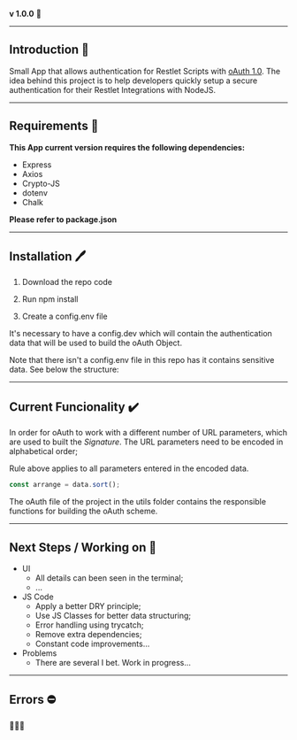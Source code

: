 **v 1.0.0** :hammer:

---

## Introduction :open_book:

Small App that allows authentication for Restlet Scripts with [oAuth 1.0](https://tools.ietf.org/html/rfc5849). The idea behind this project is to help developers quickly setup a secure authentication for their Restlet Integrations with NodeJS.

---

## Requirements :file_folder:

**This App current version requires the following dependencies:**

- Express
- Axios
- Crypto-JS
- dotenv
- Chalk

**Please refer to package.json**

---

## Installation :pen:

1. Download the repo code

2. Run npm install

3. Create a config.env file

It's necessary to have a config.dev which will contain the authentication data that will be used to build the oAuth Object.

Note that there isn't a config.env file in this repo has it contains sensitive data. See below the structure:

---

## Current Funcionality :heavy_check_mark:

In order for oAuth to work with a different number of URL parameters, which are used to built the _Signature_. The URL parameters need to be encoded in alphabetical order;

Rule above applies to all parameters entered in the encoded data.

```javascript
const arrange = data.sort();
```

The oAuth file of the project in the utils folder contains the responsible functions for building the oAuth scheme.

---

## Next Steps / Working on :construction:

- UI
  - All details can been seen in the terminal;
  - ...
- JS Code
  - Apply a better DRY principle;
  - Use JS Classes for better data structuring;
  - Error handling using trycatch;
  - Remove extra dependencies;
  - Constant code improvements...
- Problems
  - There are several I bet. Work in progress...

---

## Errors :no_entry:

:construction::construction::construction:
